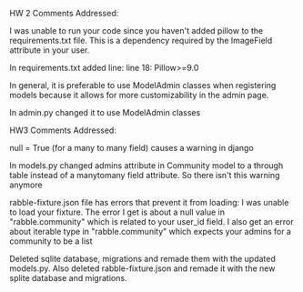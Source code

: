 HW 2 Comments Addressed:

I was unable to run your code since you haven't added pillow to the requirements.txt file. This is a dependency required by the ImageField attribute in your user.

In requirements.txt added line:
line 18: Pillow>=9.0

In general, it is preferable to use ModelAdmin classes when registering models because it allows for more customizability in the admin page.

In admin.py changed it to use ModelAdmin classes

HW3 Comments Addressed:

null = True (for a many to many field) causes a warning in django

In models.py changed admins attribute in Community model to a through table instead of a manytomany field attribute. So there isn't this warning anymore

rabble-fixture.json file has errors that prevent it from loading:
I was unable to load your fixture. The error I get is about a null value in "rabble.community" which is related to your user_id field. I also get an error about iterable type in "rabble.community" which expects your admins for a community to be a list

Deleted sqlite database, migrations and remade them with the updated models.py. Also deleted rabble-fixture.json and remade it with the new splite database and migrations.